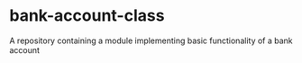 # bank-account-class
A repository containing a module implementing basic functionality of a bank account
